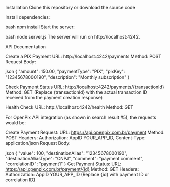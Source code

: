 Installation
Clone this repository or download the source code

Install dependencies:

bash
npm install
Start the server:

bash
node server.js
The server will run on http://localhost:4242.

API Documentation

Create a PIX Payment
URL: http://localhost:4242/payments
Method: POST
Request Body:

json
{
  "amount": 150.00,
  "paymentType": "PIX",
  "pixKey": "12345678000190",
  "description": "Monthly subscription"
}

Check Payment Status
URL: http://localhost:4242/payments/{transactionId}
Method: GET
(Replace {transactionId} with the actual transaction ID received from the payment creation response)

Health Check
URL: http://localhost:4242/health
Method: GET

For OpenPix API integration (as shown in search result #5), the requests would be:

Create Payment Request:
URL: https://api.openpix.com.br/payment
Method: POST
Headers: Authorization: AppID YOUR_APP_ID, Content-Type: application/json
Request Body:

json
{
  "value": 100,
  "destinationAlias": "12345678000190",
  "destinationAliasType": "CNPJ",
  "comment": "payment comment",
  "correlationID": "payment1"
}
Get Payment Status:
URL: https://api.openpix.com.br/payment/{id}
Method: GET
Headers: Authorization: AppID YOUR_APP_ID
(Replace {id} with payment ID or correlation ID)
